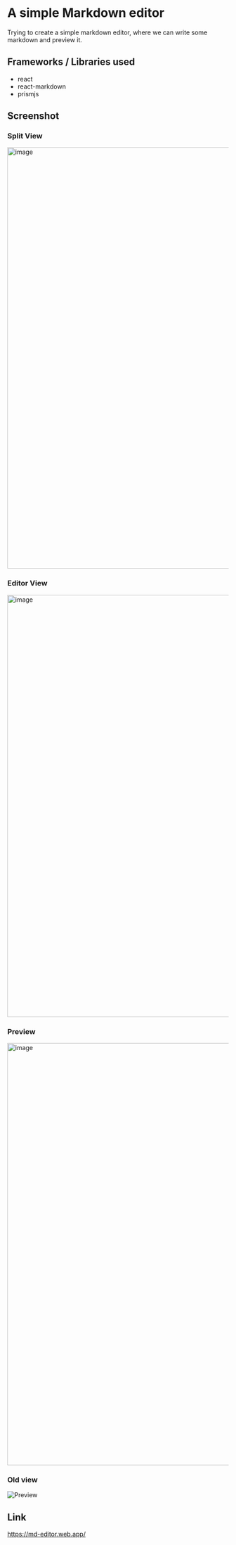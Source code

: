# A simple Markdown editor

Trying to create a simple markdown editor, where we can write some markdown and preview it.

## Frameworks / Libraries used

- react
- react-markdown
- prismjs

## Screenshot
### Split View
<img width="959" alt="image" src="https://github.com/sriram23/md-editor/assets/18396996/bc3cdd14-b4d7-46cb-8a45-a24d3f7dca11">

### Editor View
<img width="961" alt="image" src="https://github.com/sriram23/md-editor/assets/18396996/1cfb1294-3702-403b-8edd-76f178fa3168">

### Preview
<img width="961" alt="image" src="https://github.com/sriram23/md-editor/assets/18396996/96b58f9c-1d3a-4dac-8fc8-e285f278cbd2">

### Old view
![Preview](https://user-images.githubusercontent.com/18396996/209428063-6d7d80d1-afeb-4a36-a9ab-79fee2617654.png)


## Link

<https://md-editor.web.app/>

